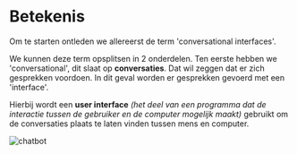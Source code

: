 # Betekenis

Om te starten ontleden we allereerst de term 'conversational interfaces'. 

We kunnen deze term opsplitsen in 2 onderdelen. 
Ten eerste hebben we 'conversational', dit slaat op **conversaties**. 
Dat wil zeggen dat er zich gesprekken voordoen. In dit geval worden er gesprekken gevoerd met een 'interface'.

Hierbij wordt een **user interface** _(het deel van een programma dat de interactie tussen de gebruiker en de computer mogelijk maakt)_ gebruikt om de conversaties plaats te laten vinden tussen mens en computer.

![chatbot](https://www.userlike.com/api/proxy/resize/do-i-need-a-chatbot/header-chat-box.png?height=720)